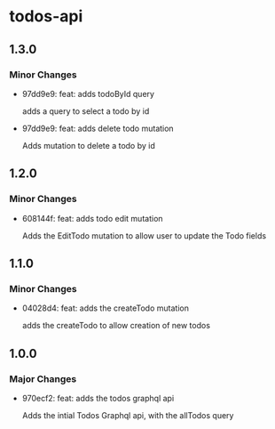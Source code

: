 # todos-api

## 1.3.0

### Minor Changes

- 97dd9e9: feat: adds todoById query

  adds a query to select a todo by id

- 97dd9e9: feat: adds delete todo mutation

  Adds mutation to delete a todo by id

## 1.2.0

### Minor Changes

- 608144f: feat: adds todo edit mutation

  Adds the EditTodo mutation to allow user
  to update the Todo fields

## 1.1.0

### Minor Changes

- 04028d4: feat: adds the createTodo mutation

  adds the createTodo to allow creation of new todos

## 1.0.0

### Major Changes

- 970ecf2: feat: adds the todos graphql api

  Adds the intial Todos Graphql api, with the
  allTodos query
